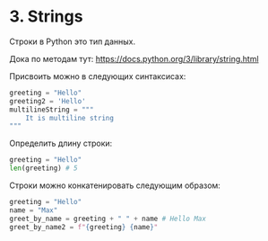 # 3. Strings

Строки в Python это тип данных.

Дока по методам тут: https://docs.python.org/3/library/string.html

Присвоить можно в следующих синтаксисах:
```python
greeting = "Hello"
greeting2 = 'Hello'
multilineString = """
    It is multiline string
"""
```

Определить длину строки:
```python
greeting = "Hello"
len(greeting) # 5
```

Строки можно конкатенировать следующим образом:
```python
greeting = "Hello"
name = "Max"
greet_by_name = greeting + " " + name # Hello Max
greet_by_name2 = f"{greeting} {name}"
```
